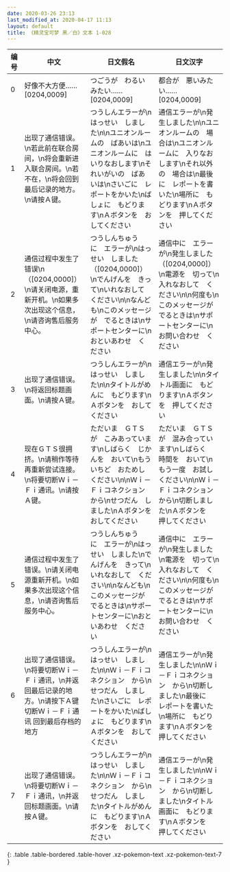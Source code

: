 ```yaml
---
date: 2020-03-26 23:13
last_modified_at: 2020-04-17 11:13
layout: default
title: 《精灵宝可梦 黑／白》文本 1-028
---
```

| 编号 | 中文 | 日文假名 | 日文汉字 |
| ---- | ---- | ---- | --- |
| 0 | 好像不大方便……　[0204,0009] | つごうが　わるいみたい……　[0204,0009] | 都合が　悪いみたい……　[0204,0009] |
| 1 | 出现了通信错误。\n若此前在联合房间，\n将会重新进入联合房间。\n若不在，\n将会回到最后记录的地方。\n请按Ａ键。  | つうしんエラーが\nはっせい　しました\n\nユニオンルームの　ばあいは\nユニオンルームに　はいりなおします\nそれいがいの　ばあいは\nさいごに　レポートをかいた\nばしょに　もどります\nＡボタンを　おしてください | 通信エラーが\n発生しました\n\nユニオンルームの　場合は\nユニオンルームに　入りなおします\nそれ以外の　場合は\n最後に　レポートを書いた\n場所に　もどります\nＡボタンを　押してください |
| 2 | 通信过程中发生了错误\n（[0204,0000]）\n请关闭电源，重新开机。\n如果多次出现这个信息，\n请咨询售后服务中心。 | つうしんちゅう　に　エラーが\nはっせい　しました（[0204,0000]）\nでんげんを　きって\nいれなおして　ください\n\nなんども\nこのメッセージが　でるときは\nサポートセンターに\nおといあわせ　ください | 通信中に　エラーが\n発生しました（[0204,0000]）\n電源を　切って\n入れなおして　ください\n\n何度も\nこのメッセージが　でるときは\nサポートセンターに\nお問い合わせ　ください |
| 3 | 出现了通信错误。\n将返回标题画面。\n请按Ａ键。 | つうしんエラーが\nはっせい　しました\n\nタイトルがめんに　もどります\nＡボタンを　おしてください | 通信エラーが\n発生しました\n\nタイトル画面に　もどります\nＡボタンを　押してください |
| 4 | 现在ＧＴＳ很拥挤。\n请稍作等待再重新尝试连接。\n将要切断Ｗｉ－Ｆｉ通讯。\n请按Ａ键。 | ただいま　ＧＴＳが　こみあっています\nしばらく　じかんを　おいて\nもういちど　おためし　ください\n\nＷｉ－Ｆｉコネクション　から\nせつだん　しました\nＡボタンを　おしてください | ただいま　ＧＴＳが　混み合っています\nしばらく　時間を　おいて\nもう一度　お試し　ください\n\nＷｉ－Ｆｉコネクション　から\n切断しました\nＡボタンを　押してください |
| 5 | 通信过程中发生了错误。\n请关闭电源重新开机。\n如果多次出现这个信息，\n请咨询售后服务中心。 | つうしんちゅう　に　エラーが\nはっせい　しました\nでんげんを　きって\nいれなおして　ください\n\nなんども\nこのメッセージが　でるときは\nサポートセンターに\nおといあわせ　ください | 通信中に　エラーが\n発生しました\n電源を　切って\n入れなおして　ください\n\n何度も\nこのメッセージが　でるときは\nサポートセンターに\nお問い合わせ　ください |
| 6 | 出现了通信错误。\n将要切断Ｗｉ－Ｆｉ通讯，\n并返回最后记录的地方。\n请按下Ａ键切断Ｗｉ－Ｆｉ通讯 回到最后存档的地方 | つうしんエラーが\nはっせい　しました\n\nＷｉ－Ｆｉコネクション　から\nせつだん　しました\nさいごに　レポートをかいた\nばしょに　もどります\nＡボタンを　おしてください | 通信エラーが\n発生しました\n\nＷｉ－Ｆｉコネクション　から\n切断しました\n最後に　レポートを書いた\n場所に　もどります\nＡボタンを　押してください |
| 7 | 出现了通信错误。\n将要切断Ｗｉ－Ｆｉ通讯，\n并返回标题画面。\n请按Ａ键。 | つうしんエラーが\nはっせい　しました\n\nＷｉ－Ｆｉコネクション　から\nせつだん　しました\nタイトルがめんに　もどります\nＡボタンを　おしてください | 通信エラーが\n発生しました\n\nＷｉ－Ｆｉコネクション　から\n切断しました\nタイトル画面に　もどります\nＡボタンを　押してください |
{: .table .table-bordered .table-hover .xz-pokemon-text .xz-pokemon-text-7 }